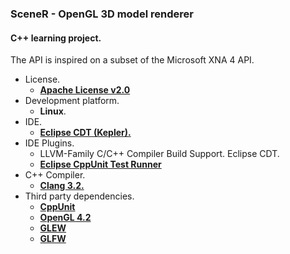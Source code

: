 ### SceneR - OpenGL 3D model renderer

#### C++ learning project.
The API is inspired on a subset of the Microsoft XNA 4 API.

* License.
    * [**Apache License v2.0**](https://www.apache.org/licenses/LICENSE-2.0)
* Development platform.
    * **Linux**.
* IDE. 
    * [**Eclipse CDT (Kepler).**](http://eclipse.org/cdt/)
* IDE Plugins.
    * LLVM-Family C/C++ Compiler Build Support. Eclipse CDT.
    * [**Eclipse CppUnit Test Runner**](https://github.com/jmrharris/eclipse.cppunit.testsrunner)
* C++ Compiler.
    * [**Clang 3.2.**](http://clang.llvm.org/)
* Third party dependencies.
    * [**CppUnit**](http://sourceforge.net/apps/mediawiki/cppunit/index.php?title=Main_Page)
    * [**OpenGL 4.2**](https://www.khronos.org/opengl/)
    * [**GLEW**](http://glew.sourceforge.net/)
    * [**GLFW**](http://www.glfw.org/)
